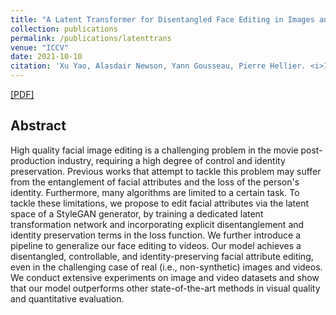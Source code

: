 ```yaml
---
title: "A Latent Transformer for Disentangled Face Editing in Images and Videos"
collection: publications
permalink: /publications/latenttrans
venue: "ICCV"
date: 2021-10-10
citation: 'Xu Yao, Alasdair Newson, Yann Gousseau, Pierre Hellier. <i>ICCV 2021.</i>'
---
```

[[PDF]](https://openaccess.thecvf.com/content/ICCV2021/papers/Yao_A_Latent_Transformer_for_Disentangled_Face_Editing_in_Images_and_ICCV_2021_paper.pdf)

## Abstract
High quality facial image editing is a challenging problem in the movie post-production industry, requiring a high degree of control and identity preservation. Previous works that attempt to tackle this problem may suffer from the entanglement of facial attributes and the loss of the person's identity. Furthermore, many algorithms are limited to a certain task. To tackle these limitations, we propose to edit facial attributes via the latent space of a StyleGAN generator, by training a dedicated latent transformation network and incorporating explicit disentanglement and identity preservation terms in the loss function. We further introduce a pipeline to generalize our face editing to videos. Our model achieves a disentangled, controllable, and identity-preserving facial attribute editing, even in the challenging case of real (i.e., non-synthetic) images and videos. We conduct extensive experiments on image and video datasets and show that our model outperforms other state-of-the-art methods in visual quality and quantitative evaluation. 